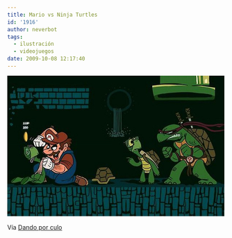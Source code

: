 ```yaml
---
title: Mario vs Ninja Turtles
id: '1916'
author: neverbot
tags:
  - ilustración
  - videojuegos
date: 2009-10-08 12:17:40
---
```


[![](./mario-vs-ninja-turtles/tumblr_kp0xl8LkJ01qzoz68o1_500.jpg)](http://dandoporculo.com/post/176338478)

Vía [Dando por culo](http://dandoporculo.com/post/176338478)